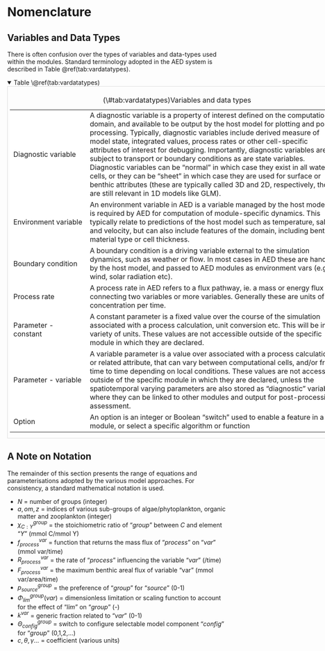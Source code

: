# Nomenclature

## Variables and Data Types 

There is often confusion over the types of variables and data-types used within the modules. Standard terminology adopted in the AED system is described in Table \@ref(tab:vardatatypes).

<details open>
  <summary>
    Table \@ref(tab:vardatatypes)
  </summary>
<div style="border: 1px solid #ddd; padding: 5px; overflow-y: scroll; height:800px; overflow-x: scroll; width:770px; "><table class="table" style="width: auto !important; margin-left: auto; margin-right: auto;">
<caption>(\#tab:vardatatypes)Variables and data types</caption>
<tbody>
  <tr>
   <td style="text-align:left;min-width: 10em; background-color: white !important;"> Diagnostic variable </td>
   <td style="text-align:left;min-width: 10em; background-color: white !important;"> A diagnostic variable is a property of interest defined on the computational domain, and available to be output by the host model for plotting and post-processing. Typically, diagnostic variables include derived measure of model state, integrated values, process rates or other cell-specific attributes of interest for debugging. Importantly, diagnostic variables are not subject to transport or boundary conditions as are state variables. Diagnostic variables can be “normal” in which case they exist in all water cells, or they can be “sheet” in which case they are used for surface or benthic attributes (these are typically called 3D and 2D, respectively, though are still relevant in 1D models like GLM). </td>
  </tr>
  <tr>
   <td style="text-align:left;min-width: 10em; background-color: white !important;"> Environment variable </td>
   <td style="text-align:left;min-width: 10em; background-color: white !important;"> An environment variable in AED is a variable managed by the host model but is required by AED for computation of module-specific dynamics. This typically relate to predictions of the host model such as temperature, salinity and velocity, but can also include features of the domain, including benthic material type or cell thickness. </td>
  </tr>
  <tr>
   <td style="text-align:left;min-width: 10em; background-color: white !important;"> Boundary condition </td>
   <td style="text-align:left;min-width: 10em; background-color: white !important;"> A boundary condition is a driving variable external to the simulation dynamics, such as weather or flow. In most cases in AED these are handled by the host model, and passed to AED modules as environment vars (e.g. wind, solar radiation etc). </td>
  </tr>
  <tr>
   <td style="text-align:left;min-width: 10em; background-color: white !important;"> Process rate </td>
   <td style="text-align:left;min-width: 10em; background-color: white !important;"> A process rate in AED refers to a flux pathway, ie. a mass or energy flux connecting two variables or more variables. Generally these are units of concentration per time. </td>
  </tr>
  <tr>
   <td style="text-align:left;min-width: 10em; background-color: white !important;"> Parameter - constant </td>
   <td style="text-align:left;min-width: 10em; background-color: white !important;"> A constant parameter is a fixed value over the course of the simulation associated with a process calculation, unit conversion etc. This will be in a variety of units. These values are not accessible outside of the specific module in which they are declared. </td>
  </tr>
  <tr>
   <td style="text-align:left;min-width: 10em; background-color: white !important;"> Parameter - variable </td>
   <td style="text-align:left;min-width: 10em; background-color: white !important;"> A variable parameter is a value over associated with a process calculation, or related attribute, that can vary between computational cells, and/or from time to time depending on local conditions. These values are not accessible outside of the specific module in which they are declared, unless the spatiotemporal varying parameters are also stored as “diagnostic” variables, where they can be linked to other modules and output for post-processing assessment. </td>
  </tr>
  <tr>
   <td style="text-align:left;min-width: 10em; background-color: white !important;"> Option </td>
   <td style="text-align:left;min-width: 10em; background-color: white !important;"> An option is an integer or Boolean “switch” used to enable a feature in a module, or select a specific algorithm or function </td>
  </tr>
</tbody>
</table></div>
</details>

## A Note on Notation

The remainder of this section presents the range of equations and parameterisations adopted by the various model approaches. For consistency, a standard mathematical notation is used.

- $N$ = number of groups (integer)
- $a, om, z$ = indices of various sub-groups of algae/phytoplankton, organic matter and zooplankton (integer)
- $\chi_{C:Y}^{group}$ = the stoichiometric ratio of “$group$” between $C$ and element “$Y$”  (mmol C/mmol Y)
- $f_{process}^{var}$ = function that returns the mass flux of “$process$” on “$var$”  (mmol var/time)
- $R_{process}^{var}$ = the rate of “$process$” influencing the variable “$var$”  (/time)
- $F_{process}^{var}$ = the maximum benthic areal flux of variable “var” (mmol var/area/time)
- $p_{source}^{group}$ = the preference of “$group$” for “$source$”  (0-1)
- $\Phi_{lim}^{group}(var)$ = dimensionless limitation or scaling function to account for the effect of “$lim$” on “$group$” (-)
- $k^{var}$	= generic fraction related to “$var$”  (0-1)
- $\Theta_{config}^{group}$	= switch to configure selectable model component “$config$” for “$group$” (0,1,2,…)
- $c,\theta,\gamma…$ 		= coefficient  (various units)



